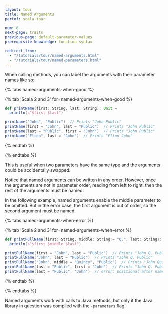 ```yaml
---
layout: tour
title: Named Arguments
partof: scala-tour

num: 6
next-page: traits
previous-page: default-parameter-values
prerequisite-knowledge: function-syntax

redirect_from:
  - "/tutorials/tour/named-arguments.html"
  - "/tutorials/tour/named-parameters.html"
---
```


When calling methods, you can label the arguments with their parameter names like so:

{% tabs named-arguments-when-good %}

{% tab 'Scala 2 and 3' for=named-arguments-when-good %}
```scala mdoc
def printName(first: String, last: String): Unit =
  println(s"$first $last")

printName("John", "Public")  // Prints "John Public"
printName(first = "John", last = "Public")  // Prints "John Public"
printName(last = "Public", first = "John")  // Prints "John Public"
printName("Elton", last = "John")  // Prints "Elton John"
```
{% endtab %}

{% endtabs %}

This is useful when two parameters have the same type and the arguments could be accidentally swapped.

Notice that named arguments can be written in any order. However, once the arguments are not in parameter order, reading from left to right, then the rest of the arguments must be named.

In the following example, named arguments enable the middle parameter to be omitted. But in the error case, the first argument is out of order, so the second argument must be named.

{% tabs named-arguments-when-error %}

{% tab 'Scala 2 and 3' for=named-arguments-when-error %}
```scala mdoc:fail
def printFullName(first: String, middle: String = "Q.", last: String): Unit =
  println(s"$first $middle $last")

printFullName(first = "John", last = "Public")  // Prints "John Q. Public"
printFullName("John", last = "Public")  // Prints "John Q. Public"
printFullName("John", middle = "Quincy", "Public")  // Prints "John Quincy Public"
printFullName(last = "Public", first = "John")  // Prints "John Q. Public"
printFullName(last = "Public", "John")  // error: positional after named argument
```
{% endtab %}

{% endtabs %}

Named arguments work with calls to Java methods, but only if the Java library in question was compiled with the `-parameters` flag.
